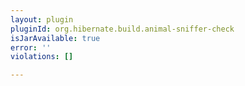 ```yaml
---
layout: plugin
pluginId: org.hibernate.build.animal-sniffer-check
isJarAvailable: true
error: ''
violations: []

---
```

